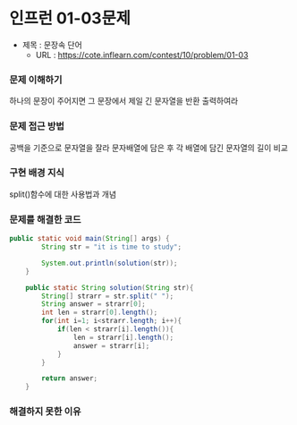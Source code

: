 # 인프런 01-03문제
- 제목 : 문장속 단어
  - URL : https://cote.inflearn.com/contest/10/problem/01-03

### 문제 이해하기
하나의 문장이 주어지면 그 문장에서 제일 긴 문자열을 반환 출력하여라
### 문제 접근 방법
공백을 기준으로 문자열을 잘라 문자배열에 담은 후 각 배열에 담긴 문자열의 길이 비교
### 구현 배경 지식
split()함수에 대한 사용법과 개념
### 문제를 해결한 코드
```java
public static void main(String[] args) {
        String str = "it is time to study";

        System.out.println(solution(str));
    }

    public static String solution(String str){
        String[] strarr = str.split(" ");
        String answer = strarr[0];
        int len = strarr[0].length();
        for(int i=1; i<strarr.length; i++){
            if(len < strarr[i].length()){
                len = strarr[i].length();
                answer = strarr[i];
            }
        }

        return answer;
    }
```

### 해결하지 못한 이유
